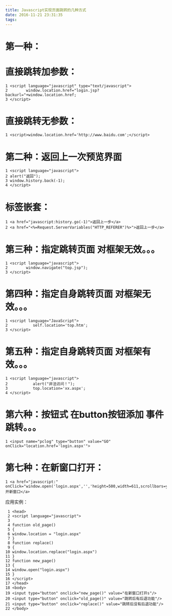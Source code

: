 ```yaml
---
title: Javascript实现页面跳转的几种方式
date: 2016-11-21 23:31:35
tags:
---
```

# 第一种：

# 直接跳转加参数：

    1 <script language="javascript" type="text/javascript">
    2        window.location.href="login.jsp?backurl="+window.location.href; 
    3 </script>
 

# 直接跳转无参数：

    1 <script>window.location.href='http://www.baidu.com';</script>
 

 

# 第二种：返回上一次预览界面

    1 <script language="javascript">
    2 alert("返回");
    3 window.history.back(-1);
    4 </script>
     

# 标签嵌套：
    
    1 <a href="javascript:history.go(-1)">返回上一步</a>
    2 <a href="<%=Request.ServerVariables("HTTP_REFERER")%>">返回上一步</a>
     

 

# 第三种：指定跳转页面 对框架无效。。。

    1 <script language="javascript">
    2        window.navigate("top.jsp");
    3 </script>
 

 

# 第四种：指定自身跳转页面 对框架无效。。。

    1 <script language="JavaScript">
    2           self.location='top.htm';
    3 </script>
 

 

# 第五种：指定自身跳转页面 对框架有效。。。

    1 <script language="javascript">
    2           alert("非法访问！");
    3           top.location='xx.aspx';
    4 </script>
     

 

# 第六种：按钮式 在button按钮添加 事件跳转。。。

    1 <input name="pclog" type="button" value="GO" onClick="location.href='login.aspx'">
     

 

# 第七种：在新窗口打开：

    1 <a href="javascript:" onClick="window.open('login.aspx','','height=500,width=611,scrollbars=yes,status=yes')">开新窗口</a> 
     

 

应用实例：

    
     1 <head> 
     2 <script language="javascript">
     3 
     4 function old_page() 
     5 { 
     6 window.location = "login.aspx" 
     7 } 
     8 function replace() 
     9 { 
    10 window.location.replace("login.aspx") 
    11 } 
    12 function new_page() 
    13 { 
    14 window.open("login.aspx") 
    15 } 
    16 </script> 
    17 </head> 
    18 <body> 
    19 <input type="button" onclick="new_page()" value="在新窗口打开s"/> 
    20 <input type="button" onclick="old_page()" value="跳转后有后退功能"/> 
    21 <input type="button" onclick="replace()" value="跳转后没有后退功能"/> 
    22 </body>